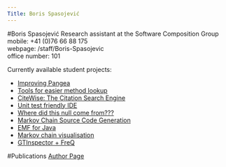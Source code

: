 ```yaml
---
Title: Boris Spasojević
---
```

#Boris Spasojević
Research assistant at the Software Composition Group
mobile: \+41 (0)76 66 88 175<br>
webpage: /staff/Boris-Spasojevic <br>
office number: 101

Currently available student projects:

-  [Improving Pangea](%base_url%/wiki/projects/mastersbachelorsprojects/obsolete/ImprovingPangea)
-  [Tools for easier method lookup](%base_url%/wiki/projects/mastersbachelorsprojects/obsolete/methodLookupTool)
-  [CiteWise: The Citation Search Engine](%base_url%/wiki/projects/archive/citationSearchEngine)
-  [Unit test friendly IDE](%base_url%/wiki/projects/mastersbachelorsprojects/obsolete/unitTestIntegration)
-  [Where did this null come from???](%base_url%/wiki/projects/archive/nullPointerTracker)
-  [Markov Chain Source Code Generation](%base_url%/wiki/projects/mastersbachelorsprojects/MarkovChainSourceCodeGeneration)
-  [EMF for Java](%base_url%/wiki/projects/mastersbachelorsprojects/EMF-for-Java)
-  [Markov chain visualisation](%base_url%/wiki/projects/mastersbachelorsprojects/obsolete/markov-chain-visualisation)
-  [GTInspector + FreQ](%base_url%/wiki/projects/mastersbachelorsprojects/obsolete/GTInspector_FreQ)

#Publications
[Author Page](%assets_url%/scgbib/?query=Spasojev&filter=Year)
